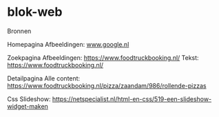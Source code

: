 # blok-web

Bronnen

Homepagina
Afbeeldingen: www.google.nl

Zoekpagina
Afbeeldingen: https://www.foodtruckbooking.nl/
Tekst: https://www.foodtruckbooking.nl/

Detailpagina
Alle content: https://www.foodtruckbooking.nl/pizza/zaandam/986/rollende-pizzas

Css
Slideshow: https://netspecialist.nl/html-en-css/519-een-slideshow-widget-maken 


